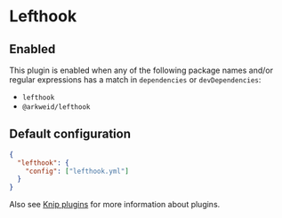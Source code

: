 # Lefthook

## Enabled

This plugin is enabled when any of the following package names and/or regular expressions has a match in `dependencies`
or `devDependencies`:

- `lefthook`
- `@arkweid/lefthook`

## Default configuration

```json
{
  "lefthook": {
    "config": ["lefthook.yml"]
  }
}
```

Also see [Knip plugins][1] for more information about plugins.

[1]: https://github.com/webpro/knip/blob/main/README.md#plugins
